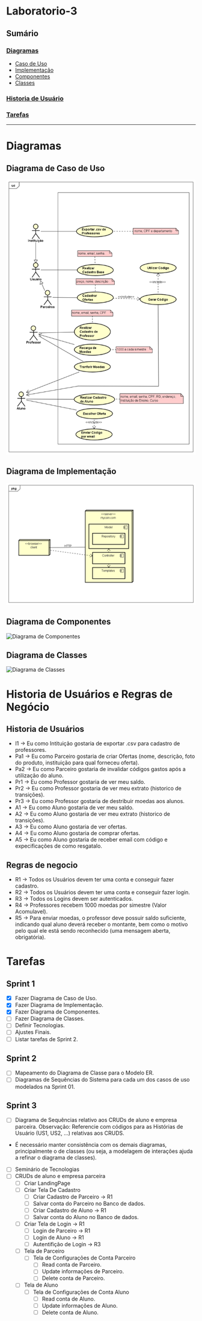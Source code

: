 # Laboratorio-3

## Sumário

### [Diagramas](#diagramas)
- [Caso de Uso](#diagrama-de-caso-de-uso)
- [Implementação](#diagrama-de-implementação)
- [Componentes](#diagrama-de-componentes)
- [Classes](#diagrama-de-classes)
### [Historia de Usuário](#diagramas)

### [Tarefas](#tarefas)
---

# Diagramas

## Diagrama de Caso de Uso
![Diagrama de Caso de Uso](./docs/img/Caso%20de%20Uso.png)

## Diagrama de Implementação
![Diagrama de Implementação](./docs/img/Diagrama%20de%20Implementa%C3%A7%C3%A3o.png)

## Diagrama de Componentes
![Diagrama de Componentes]()

## Diagrama de Classes
![Diagrama de Classes]()

# Historia de Usuários e Regras de Negócio
## Historia de Usuários
- I1 -> Eu como Intituição gostaria de exportar .csv para cadastro de professores.
- Pa1 -> Eu como Parceiro gostaria de criar Ofertas (nome, descrição, foto do produto, instituição para qual forneceu oferta).
- Pa2 -> Eu como Parceiro gostaria de invalidar códigos gastos após a utilização do aluno.
- Pr1 -> Eu como Professor gostaria de ver meu saldo.
- Pr2 -> Eu como Professor gostaria de ver meu extrato (historico de transições).
- Pr3 -> Eu como Professor gostaria de destribuir moedas aos alunos.
- A1 -> Eu como Aluno gostaria de ver meu saldo.
- A2 -> Eu como Aluno gostaria de ver meu extrato (historico de transições).
- A3 -> Eu como Aluno gostaria de ver ofertas.
- A4 -> Eu como Aluno gostaria de comprar ofertas.
- A5 -> Eu como Aluno gostaria de receber email com código e expecificações de como resgatalo.
## Regras de negocio
- R1 -> Todos os Usuários devem ter uma conta e conseguir fazer cadastro.
- R2 -> Todos os Usuários devem ter uma conta e conseguir fazer login.
- R3 -> Todos os Logins devem ser autenticados.
- R4 -> Professores recebem 1000 moedas por simestre (Valor Acomulavel).
- R5 -> Para enviar moedas, o professor deve possuir saldo suficiente, indicando qual aluno deverá receber o montante, bem como o motivo pelo qual ele está sendo reconhecido (uma mensagem aberta, obrigatória).

# Tarefas
## Sprint 1
- [x] Fazer Diagrama de Caso de Uso.
- [x] Fazer Diagrama de Implementação.
- [x] Fazer Diagrama de Componentes.
- [ ] Fazer Diagrama de Classes.
- [ ] Definir Tecnologias.
- [ ] Ajustes Finais.
- [ ] Listar tarefas de Sprint 2.

## Sprint 2
- [ ] Mapeamento do Diagrama de Classe para o Modelo ER.
- [ ] Diagramas de Sequências do Sistema para cada um dos casos de uso modelados na Sprint 01.

## Sprint 3
- [ ] Diagrama de Sequências relativo aos CRUDs de aluno e empresa parceira. 
Observação: Referencie com códigos para as Histórias de Usuário (US1, US2, ...) relativas aos CRUDS. 
- É necessário manter consistência com os demais diagramas, principalmente o de classes (ou seja, a modelagem de interações ajuda a refinar o diagrama de classes).
- [ ] Seminário de Tecnologias
- [ ] CRUDs de aluno e empresa parceira
    - [ ] Criar LandingPage
    - [ ] Criar Tela De Cadastro
        - [ ] Criar Cadastro de Parceiro -> R1
        - [ ] Salvar conta do Parceiro no Banco de dados.
        - [ ] Criar Cadastro de Aluno -> R1
        - [ ] Salvar conta do Aluno no Banco de dados.
    - [ ] Criar Tela de Login -> R1
        - [ ] Login de Parceiro -> R1
        - [ ] Login de Aluno -> R1
        - [ ] Autentifição de Login -> R3
    
    - [ ] Tela de Parceiro
        - [ ] Tela de Configurações de Conta Parceiro
            - [ ] Read conta de Parceiro.
            - [ ] Update informações de Parceiro.
            - [ ] Delete conta de Parceiro.

    - [ ] Tela de Aluno 
        - [ ] Tela de Configurações de Conta Aluno
            - [ ] Read conta de Aluno.
            - [ ] Update informações de Aluno.
            - [ ] Delete conta de Aluno.